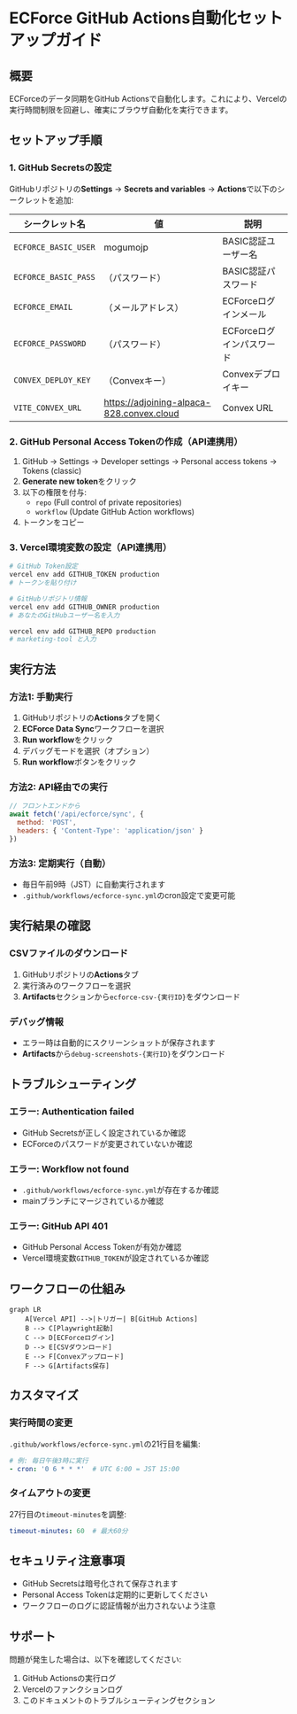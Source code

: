# ECForce GitHub Actions自動化セットアップガイド

## 概要
ECForceのデータ同期をGitHub Actionsで自動化します。これにより、Vercelの実行時間制限を回避し、確実にブラウザ自動化を実行できます。

## セットアップ手順

### 1. GitHub Secretsの設定

GitHubリポジトリの**Settings** → **Secrets and variables** → **Actions**で以下のシークレットを追加:

| シークレット名 | 値 | 説明 |
|---------------|-----|------|
| `ECFORCE_BASIC_USER` | mogumojp | BASIC認証ユーザー名 |
| `ECFORCE_BASIC_PASS` | （パスワード） | BASIC認証パスワード |
| `ECFORCE_EMAIL` | （メールアドレス） | ECForceログインメール |
| `ECFORCE_PASSWORD` | （パスワード） | ECForceログインパスワード |
| `CONVEX_DEPLOY_KEY` | （Convexキー） | Convexデプロイキー |
| `VITE_CONVEX_URL` | https://adjoining-alpaca-828.convex.cloud | Convex URL |

### 2. GitHub Personal Access Tokenの作成（API連携用）

1. GitHub → Settings → Developer settings → Personal access tokens → Tokens (classic)
2. **Generate new token**をクリック
3. 以下の権限を付与:
   - `repo` (Full control of private repositories)
   - `workflow` (Update GitHub Action workflows)
4. トークンをコピー

### 3. Vercel環境変数の設定（API連携用）

```bash
# GitHub Token設定
vercel env add GITHUB_TOKEN production
# トークンを貼り付け

# GitHubリポジトリ情報
vercel env add GITHUB_OWNER production
# あなたのGitHubユーザー名を入力

vercel env add GITHUB_REPO production
# marketing-tool と入力
```

## 実行方法

### 方法1: 手動実行
1. GitHubリポジトリの**Actions**タブを開く
2. **ECForce Data Sync**ワークフローを選択
3. **Run workflow**をクリック
4. デバッグモードを選択（オプション）
5. **Run workflow**ボタンをクリック

### 方法2: API経由での実行
```javascript
// フロントエンドから
await fetch('/api/ecforce/sync', {
  method: 'POST',
  headers: { 'Content-Type': 'application/json' }
})
```

### 方法3: 定期実行（自動）
- 毎日午前9時（JST）に自動実行されます
- `.github/workflows/ecforce-sync.yml`のcron設定で変更可能

## 実行結果の確認

### CSVファイルのダウンロード
1. GitHubリポジトリの**Actions**タブ
2. 実行済みのワークフローを選択
3. **Artifacts**セクションから`ecforce-csv-{実行ID}`をダウンロード

### デバッグ情報
- エラー時は自動的にスクリーンショットが保存されます
- **Artifacts**から`debug-screenshots-{実行ID}`をダウンロード

## トラブルシューティング

### エラー: Authentication failed
- GitHub Secretsが正しく設定されているか確認
- ECForceのパスワードが変更されていないか確認

### エラー: Workflow not found
- `.github/workflows/ecforce-sync.yml`が存在するか確認
- mainブランチにマージされているか確認

### エラー: GitHub API 401
- GitHub Personal Access Tokenが有効か確認
- Vercel環境変数`GITHUB_TOKEN`が設定されているか確認

## ワークフローの仕組み

```mermaid
graph LR
    A[Vercel API] -->|トリガー| B[GitHub Actions]
    B --> C[Playwright起動]
    C --> D[ECForceログイン]
    D --> E[CSVダウンロード]
    E --> F[Convexアップロード]
    F --> G[Artifacts保存]
```

## カスタマイズ

### 実行時間の変更
`.github/workflows/ecforce-sync.yml`の21行目を編集:
```yaml
# 例: 毎日午後3時に実行
- cron: '0 6 * * *'  # UTC 6:00 = JST 15:00
```

### タイムアウトの変更
27行目の`timeout-minutes`を調整:
```yaml
timeout-minutes: 60  # 最大60分
```

## セキュリティ注意事項

- GitHub Secretsは暗号化されて保存されます
- Personal Access Tokenは定期的に更新してください
- ワークフローのログに認証情報が出力されないよう注意

## サポート

問題が発生した場合は、以下を確認してください:
1. GitHub Actionsの実行ログ
2. Vercelのファンクションログ
3. このドキュメントのトラブルシューティングセクション